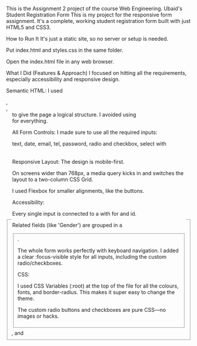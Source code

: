 This is the Assignment 2 project of the course Web Engineering.
Ubaid's Student Registration Form
This is my project for the responsive form assignment. It's a complete, working student registration form built with just HTML5 and CSS3.


How to Run It
It's just a static site, so no server or setup is needed.

Put index.html and styles.css in the same folder.

Open the index.html file in any web browser.


What I Did (Features & Approach)
I focused on hitting all the requirements, especially accessibility and responsive design.

Semantic HTML: I used <main>, <form>, <fieldset>, and <legend> to give the page a logical structure. I avoided using <div> for everything.


All Form Controls: I made sure to use all the required inputs:

text, date, email, tel, password, radio and checkbox, select with <optgroup>,textarea, file, and datalist


Responsive Layout: The design is mobile-first.

On screens wider than 768px, a media query kicks in and switches the layout to a two-column CSS Grid.

I used Flexbox for smaller alignments, like the buttons.


Accessibility:

Every single input is connected to a <label> with for and id.

Related fields (like 'Gender') are grouped in a <fieldset>.

The whole form works perfectly with keyboard navigation. I added a clear :focus-visible style for all inputs, including the custom radio/checkboxes.


CSS:

I used CSS Variables (:root) at the top of the file for all the colours, fonts, and border-radius. This makes it super easy to change the theme.

The custom radio buttons and checkboxes are pure CSS—no images or hacks.
